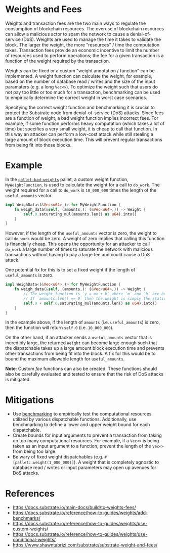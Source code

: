 # Weights and Fees

Weights and transaction fees are the two main ways to regulate the consumption of blockchain resources. The overuse of blockchain resources can allow a malicious actor to spam the network to cause a denial-of-service (DoS). Weights are used to manage the time it takes to validate the block. The larger the weight, the more "resources" / time the computation takes. Transaction fees provide an economic incentive to limit the number of resources used to perform operations; the fee for a given transaction is a function of the weight required by the transaction.

Weights can be fixed or a custom "weight annotation / function" can be implemented. A weight function can calculate the weight, for example, based on the number of database read / writes and the size of the input paramaters (e.g. a long `Vec<>`). To optimize the weight such that users do not pay too little or too much for a transaction, benchmarking can be used to empirically determine the correct weight in worst case scenarios.

Specifying the correct weight function and benchmarking it is crucial to protect the Substrate node from denial-of-service (DoS) attacks. Since fees are a function of weight, a bad weight function implies incorrect fees. For example, if some function performs heavy computation (which takes a lot of time) but specifies a very small weight, it is cheap to call that function. In this way an attacker can perform a low-cost attack while still stealing a large amount of block execution time. This will prevent regular transactions from being fit into those blocks.

# Example

In the [`pallet-bad-weights`](./pallet-bad-weights.rs) pallet, a custom weight function, `MyWeightFunction`, is used to calculate the weight for a call to `do_work`. The weight required for a call to `do_work` is `10_000_000` times the length of the `useful_amounts` vector.

```rust
impl WeighData<(&Vec<u64>,)> for MyWeightFunction {
    fn weigh_data(&self, (amounts,): (&Vec<u64>,)) -> Weight {
        self.0.saturating_mul(amounts.len() as u64).into()
    }
}
```

However, if the length of the `useful_amounts` vector is zero, the weight to call `do_work` would be zero. A weight of zero implies that calling this function is financially cheap. This opens the opportunity for an attacker to call `do_work` a large number of times to saturate the network with malicious transactions without having to pay a large fee and could cause a DoS attack.

One potential fix for this is to set a fixed weight if the length of `useful_amounts` is zero.

```rust
impl WeighData<(&Vec<u64>,)> for MyWeightFunction {
    fn weigh_data(&self, (amounts,): (&Vec<u64>,)) -> Weight {
        // The weight function is `y = mx + b` where `m` and `b` are both `self.0` (the static fee) and `x` is the length of the `amounts` array.
        // If `amounts.len() == 0` then the weight is simply the static fee (i.e. `y = b`)
        self.0 + self.0.saturating_mul(amounts.len() as u64).into()
    }
}
```

In the example above, if the length of `amounts` (i.e. `useful_amounts`) is zero, then the function will return `self.0` (i.e. `10_000_000`).

On the other hand, if an attacker sends a `useful_amounts` vector that is incredibly large, the returned `Weight` can become large enough such that the dispatchable takes up a large amount block execution time and prevents other transactions from being fit into the block. A fix for this would be to bound the maximum allowable length for `useful_amounts`.

**Note**: Custom _fee_ functions can also be created. These functions should also be carefully evaluated and tested to ensure that the risk of DoS attacks is mitigated.

# Mitigations

- Use [benchmarking](https://docs.substrate.io/main-docs/test/benchmark/) to empirically test the computational resources utilized by various dispatchable functions. Additionally, use benchmarking to define a lower and upper weight bound for each dispatchable.
- Create bounds for input arguments to prevent a transaction from taking up too many computational resources. For example, if a `Vec<>` is being taken as an input argument to a function, prevent the length of the `Vec<>` from being too large.
- Be wary of fixed weight dispatchables (e.g. `#[pallet::weight(1_000_000)]`). A weight that is completely agnostic to database read / writes or input parameters may open up avenues for DoS attacks.

# References

- https://docs.substrate.io/main-docs/build/tx-weights-fees/
- https://docs.substrate.io/reference/how-to-guides/weights/add-benchmarks/
- https://docs.substrate.io/reference/how-to-guides/weights/use-custom-weights/
- https://docs.substrate.io/reference/how-to-guides/weights/use-conditional-weights/
- https://www.shawntabrizi.com/substrate/substrate-weight-and-fees/
